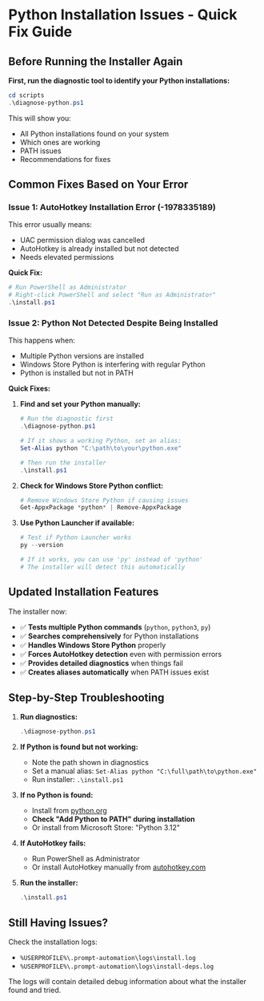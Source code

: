 # Python Installation Issues - Quick Fix Guide

## Before Running the Installer Again

**First, run the diagnostic tool to identify your Python installations:**

```powershell
cd scripts
.\diagnose-python.ps1
```

This will show you:
- All Python installations found on your system
- Which ones are working
- PATH issues
- Recommendations for fixes

## Common Fixes Based on Your Error

### Issue 1: AutoHotkey Installation Error (-1978335189)

This error usually means:
- UAC permission dialog was cancelled
- AutoHotkey is already installed but not detected
- Needs elevated permissions

**Quick Fix:**
```powershell
# Run PowerShell as Administrator
# Right-click PowerShell and select "Run as Administrator"
.\install.ps1
```

### Issue 2: Python Not Detected Despite Being Installed

This happens when:
- Multiple Python versions are installed
- Windows Store Python is interfering with regular Python
- Python is installed but not in PATH

**Quick Fixes:**

1. **Find and set your Python manually:**
   ```powershell
   # Run the diagnostic first
   .\diagnose-python.ps1
   
   # If it shows a working Python, set an alias:
   Set-Alias python "C:\path\to\your\python.exe"
   
   # Then run the installer
   .\install.ps1
   ```

2. **Check for Windows Store Python conflict:**
   ```powershell
   # Remove Windows Store Python if causing issues
   Get-AppxPackage *python* | Remove-AppxPackage
   ```

3. **Use Python Launcher if available:**
   ```powershell
   # Test if Python Launcher works
   py --version
   
   # If it works, you can use 'py' instead of 'python'
   # The installer will detect this automatically
   ```

## Updated Installation Features

The installer now:
- ✅ **Tests multiple Python commands** (`python`, `python3`, `py`)
- ✅ **Searches comprehensively** for Python installations
- ✅ **Handles Windows Store Python** properly
- ✅ **Forces AutoHotkey detection** even with permission errors
- ✅ **Provides detailed diagnostics** when things fail
- ✅ **Creates aliases automatically** when PATH issues exist

## Step-by-Step Troubleshooting

1. **Run diagnostics:**
   ```powershell
   .\diagnose-python.ps1
   ```

2. **If Python is found but not working:**
   - Note the path shown in diagnostics
   - Set a manual alias: `Set-Alias python "C:\full\path\to\python.exe"`
   - Run installer: `.\install.ps1`

3. **If no Python is found:**
   - Install from [python.org](https://python.org/downloads/)
   - **Check "Add Python to PATH" during installation**
   - Or install from Microsoft Store: "Python 3.12"

4. **If AutoHotkey fails:**
   - Run PowerShell as Administrator
   - Or install AutoHotkey manually from [autohotkey.com](https://autohotkey.com)

5. **Run the installer:**
   ```powershell
   .\install.ps1
   ```

## Still Having Issues?

Check the installation logs:
- `%USERPROFILE%\.prompt-automation\logs\install.log`
- `%USERPROFILE%\.prompt-automation\logs\install-deps.log`

The logs will contain detailed debug information about what the installer found and tried.
